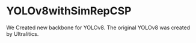 # YOLOv8withSimRepCSP
We Created new backbone for YOLOv8.
The original YOLOv8 was created by Ultralitics.
